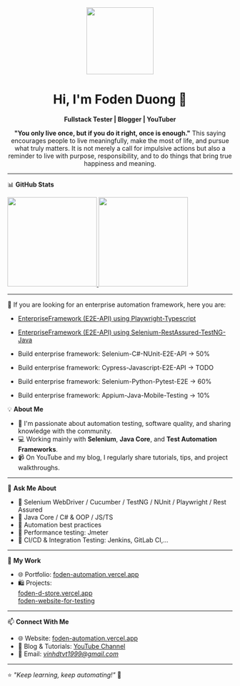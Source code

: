 <div align="center">
  <img src="https://media.giphy.com/media/bGgsc5mWoryfgKBx1u/giphy.gif" width="150" />
  <h1>Hi, I'm Foden Duong 👋</h1>
  <p><strong>Fullstack Tester | Blogger | YouTuber</strong></p>
  <p><strong>"You only live once, but if you do it right, once is enough."</strong> This saying encourages people to live meaningfully, make the most of life, and pursue what truly matters. It is not merely a call for impulsive actions but also a reminder to live with purpose, responsibility, and to do things that bring true happiness and meaning.</p>
</div>

---
📊 **GitHub Stats**

<a href="https://github.com/duongthanhvinhh/github-readme-stats">
  <img height="200" src="https://github-readme-stats.vercel.app/api?username=duongthanhvinhh&show_icons=true&theme=blue-green" />
</a>
<a href="https://github.com/duongthanhvinhh/convoychat">
  <img height="200" src="https://github-readme-stats.vercel.app/api/top-langs?username=duongthanhvinhh&layout=compact&langs_count=8&card_width=320" />
</a>

---
📁 If you are looking for an enterprise automation framework, here you are:<br>
- <a href="https://github.com/duongthanhvinhh/FodenEnterprisePlaywrightFramework">EnterpriseFramework (E2E-API) using Playwright-Typescript</a>
- <a href="https://github.com/duongthanhvinhh/FodenEnterpriseSeleniumRestAssuredFramework">EnterpriseFramework (E2E-API) using Selenium-RestAssured-TestNG-Java</a>

- Build enterprise framework: Selenium-C#-NUnit-E2E-API -> 50%
- Build enterprise framework: Cypress-Javascript-E2E-API -> TODO
- Build enterprise framework: Selenium-Python-Pytest-E2E -> 60%
- Build enterprise framework: Appium-Java-Mobile-Testing -> 10%


💡 **About Me**
- 🎯 I'm passionate about automation testing, software quality, and sharing knowledge with the community.
- 💻 Working mainly with **Selenium**, **Java Core**, and **Test Automation Frameworks**.
- 📹 On YouTube and my blog, I regularly share tutorials, tips, and project walkthroughs.
---

🧠 **Ask Me About**
- 🔹 Selenium WebDriver / Cucumber / TestNG / NUnit / Playwright / Rest Assured
- 🔹 Java Core / C# & OOP / JS/TS
- 🔹 Automation best practices
- 🔹 Performance testing: Jmeter
- 🔹 CI/CD & Integration Testing: Jenkins, GitLab CI,...
---

📁 **My Work**
- 🌐 Portfolio: [foden-automation.vercel.app](https://foden-automation.vercel.app/)
- 🛍️ Projects: <br>
              [foden-d-store.vercel.app](https://foden-d-store-vercel.app/) <br>
              [foden-website-for-testing](https://foden-testing-application.vercel.app/)
---

📫 **Connect With Me**
- 🌐 Website: [foden-automation.vercel.app](https://foden-automation.vercel.app/)
- 📝 Blog & Tutorials: [YouTube Channel](https://www.youtube.com/@vinhtester-automationstepb8208)
- 📧 Email: *vinhdtvt1999@gmail.com*
---

⭐ *"Keep learning, keep automating!"* 🚀
